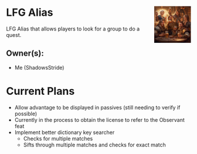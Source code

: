 <h1>LFG Alias<img align="right" src="image.png" width="100px"></h1>

LFG Alias that allows players to look for a group to do a quest.

## Owner(s):
- Me (ShadowsStride)

# Current Plans
- Allow advantage to be displayed in passives (still needing to verify if possible)
- Currently in the process to obtain the license to refer to the Observant feat
- Implement better dictionary key searcher
    - Checks for multiple matches
    - Sifts through multiple matches and checks for exact match